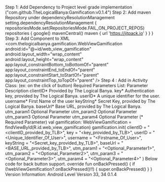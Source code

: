 Step 1: Add Dependency to Project level grade
implementation ("com.github.TheLogicalBanya:Gamification:v0.1.4")
Step 2: Add maven Repository under dependencyResolutionManagement
setting.dependencyResolutionManagement {
    repositoriesMode.set(RepositoriesMode.FAIL_ON_PROJECT_REPOS)
    repositories {
        google()
        mavenCentral()
        maven { url 'https://jitpack.io' }
    }
}
Step 3: Add Component to XML
<com.thelogicalbanya.gamification.WebViewGamification
    android:id="@+id/web_view_gamification"
    android:layout_width="wrap_content"
    android:layout_height="wrap_content"
    app:layout_constraintBottom_toBottomOf="parent"
    app:layout_constraintEnd_toEndOf="parent"
    app:layout_constraintStart_toStartOf="parent"
    app:layout_constraintTop_toTopOf="parent" />
Step 4   :   Add in Activity Class: (ex: on the click of button)
Required Parameters List:
Parameter Description
clientID* Provided by The Logical Banya.
key* Authentication key, provided by The Logical Banya.
userID* A unique identifier for the user.
username* First Name of the user
keyString* Secret Key, provided by The Logical Banya.
baseUrl* Base URL, provided by The Logical Banya.
utm_param1 Optional Parameter
utm_param2 Optional Parameter
utm_param3 Optional Parameter
utm_param4 Optional Parameter
(* Required Parameter)
val gamification: WebViewGamification = 
findViewById(R.id.web_view_gamification)
gamification.init(
clientID = "<clientID_provided_by_TLB>", 
key = "<key_provided_by_TLB>", 
userID = "<Unique_Identifier_Of_User>", 
username = "<Firstname_Of_User>", 
keyString = "<Secret_key_provided_by_TLB>", 
baseUrl = "<BASE_URL_provided_by_TLB>", 
utm_param1 = "<Optional_Parameter1>", 
utm_param2 = "<Optional_Parameter2>", 
utm_param3 = "<Optional_Parameter3>", 
utm_param4 = "<Optional_Parameter4>"
)
Below code for back button support.
override fun onBackPressed() {
        if (!webViewGemification?.onBackPressed()!!) {
            super.onBackPressed()
        }
    }
Version Information:
Android Level Version
33, 34 0.1.4
